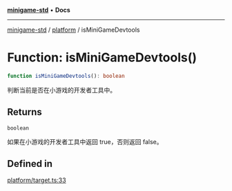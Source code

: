 [**minigame-std**](../../../README.md) • **Docs**

***

[minigame-std](../../../README.md) / [platform](../README.md) / isMiniGameDevtools

# Function: isMiniGameDevtools()

```ts
function isMiniGameDevtools(): boolean
```

判断当前是否在小游戏的开发者工具中。

## Returns

`boolean`

如果在小游戏的开发者工具中返回 true，否则返回 false。

## Defined in

[platform/target.ts:33](https://github.com/JiangJie/minigame-std/blob/541deb559aa54bb90a9c59ed9d62e2fa15307533/src/std/platform/target.ts#L33)
